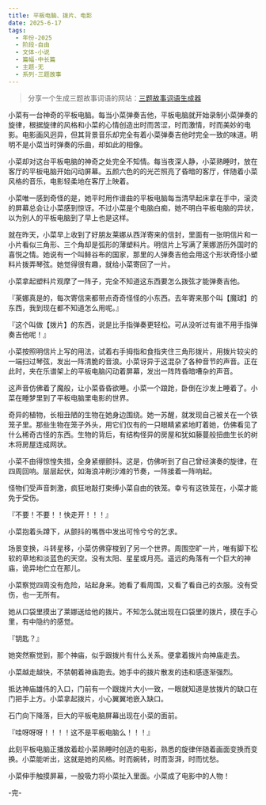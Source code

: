 ```yaml
---
title: 平板电脑、拨片、电影
date: 2025-6-17
tags:
  - 年份-2025
  - 阶段-自由
  - 文体-小说
  - 篇幅-中长篇
  - 主题-无
  - 系列-三题故事
---
```


> 分享一个生成三题故事词语的网站：[三题故事词语生成器](https://cn.shindanmaker.com/998229)

小菜有一台神奇的平板电脑。每当小菜弹奏吉他，平板电脑就开始录制小菜弹奏的旋律，根据旋律的风格和小菜的心情创造出时而苦涩，时而激情，时而美妙的电影。电影画风迥异，但其背景音乐却完全有着小菜弹奏吉他时完全一致的味道。明明不是小菜当时弹奏的乐曲，却如此的相像。

小菜却对这台平板电脑的神奇之处完全不知情。每当夜深人静，小菜熟睡时，放在客厅的平板电脑开始闪动屏幕。五颜六色的的光芒照亮了昏暗的客厅，伴随着小菜风格的音乐，电影轻柔地在客厅上映着。

小菜唯一感到奇怪的是，她平时用作谱曲的平板电脑每当清早起床拿在手中，滚烫的屏幕总会让小菜感到惊讶。不过小菜是个电脑白痴，她不明白平板电脑的异状，以为别人的平板电脑到了早上也是这样。

就在昨天，小菜早上收到了好朋友莱娜从西洋寄来的信封，里面有一张明信片和一小片看似三角形、三个角却是弧形的薄塑料片。明信片上写满了莱娜游历外国时的喜悦之情。她说有一个叫鲱谷布的国家，那里的人弹奏吉他会用这个形状奇怪小塑料片拨弄琴弦。她觉得很有趣，就给小菜寄回了一片。

小菜拿起塑料片观摩了一阵子，完全不知道这东西要怎么拨弦才能弹奏吉他。

『莱娜真是的，每次寄信来都带点奇奇怪怪的小东西。去年寄来那个叫【魔球】的东西，我到现在都不知道怎么用呢。』

『这个叫做【拨片】的东西，说是比手指弹奏更轻松。可从没听过有谁不用手指弹奏吉他呢！』

小菜按照明信片上写的用法，试着右手拇指和食指夹住三角形拨片，用拨片较尖的一端扫过琴弦，发出一阵清脆的音浪。小菜讶异于这混杂了各种音节的声音。正在此时，夹在乐谱架上的平板电脑闪动着屏幕，发出一阵阵昏暗嘈杂的声音。

这声音仿佛着了魔般，让小菜昏昏欲睡。小菜一个踉跄，卧倒在沙发上睡着了。小菜在睡梦里到了平板电脑里电影的世界。

奇异的植物，长相丑陋的生物在她身边围绕。她一苏醒，就发现自己被关在一个铁笼子里。那些生物在笼子外头，用它们仅有的一只眼睛紧紧地盯着她，仿佛看见了什么稀奇古怪的东西。生物的背后，有结构怪异的房屋和犹如藤蔓般扭曲生长的树木将房屋连成网状。

小菜不由得惊惶失措，全身紧绷颤抖。这是，仿佛听到了自己曾经演奏的旋律，在四周回响。层层起伏，如海浪冲刷沙滩的节奏，一阵接着一阵响起。

怪物们受声音刺激，疯狂地敲打束缚小菜自由的铁笼。幸亏有这铁笼在，小菜才能免于受伤。

『不要！不要！！快走开！！！』

小菜抱着头蹲下，从颤抖的嘴唇中发出可怜兮兮的乞求。

场景变换，斗转星移，小菜仿佛穿梭到了另一个世界。周围空旷一片，唯有脚下松软的草地和淡蓝色的天空。没有太阳、星星或月亮。遥远的角落有一个巨大的神庙，诡异地伫立在那儿。

小菜察觉四周没有危险，站起身来。她看了看周围，又看了看自己的衣服。没有受伤，也一无所有。

她从口袋里摸出了莱娜送给他的拨片。不知怎么就出现在口袋里的拨片，摸在手心里，有中隐约的感觉。

『钥匙？』

她突然察觉到，那个神庙，似乎跟拨片有什么关系。便拿着拨片向神庙走去。

小菜越走越快，不禁朝着神庙跑去。她手中的拨片散发的违和感逐渐强烈。

抵达神庙雄伟的入口，门前有一个跟拨片大小一致，一眼就知道是放拨片的缺口在门把手上方。小菜拿起拨片，小心翼翼地嵌入缺口。

石门向下降落，巨大的平板电脑屏幕出现在小菜的面前。

『哇呀呀呀！！！！这不是平板电脑么！！！』

此刻平板电脑正播放着趁小菜熟睡时创造的电影，熟悉的旋律伴随着画面变换而变换。小菜能听出，这就是她的风格。时而婉转，时而澎湃，时而忧愁。

小菜伸手触摸屏幕，一股吸力将小菜扯入里面。小菜成了电影中的人物！

-完-

